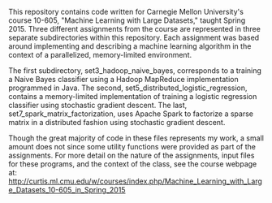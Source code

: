 This repository contains code written for Carnegie Mellon University's course 10-605, "Machine Learning 
with Large Datasets," taught Spring 2015.  Three different assignments from the course are represented 
in three separate subdirectories within this repository.  Each assignment was based around implementing
and describing a machine learning algorithm in the context of a parallelized, memory-limited 
environment.

The first subdirectory, set3_hadoop_naive_bayes, corresponds to a training a Naive Bayes classifier 
using a Hadoop MapReduce implementation programmed in Java.  The second, 
set5_distributed_logistic_regression, contains a memory-limited implementation of training a logistic 
regression classifier using stochastic gradient descent.  The last, set7_spark_matrix_factorization,
uses Apache Spark to factorize a sparse matrix in a distributed fashion using stochastic gradient 
descent.

Though the great majority of code in these files represents my work, a small amount does not since some
utility functions were provided as part of the assignments.  For more detail on the nature of the 
assignments, input files for these programs, and the context of the class, see the course webpage at:
http://curtis.ml.cmu.edu/w/courses/index.php/Machine_Learning_with_Large_Datasets_10-605_in_Spring_2015